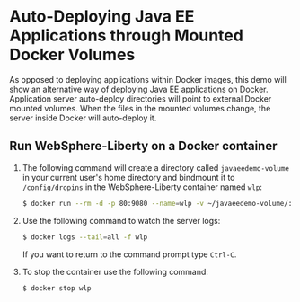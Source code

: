 
# Auto-Deploying Java EE Applications through Mounted Docker Volumes 
As opposed to deploying applications within Docker images, this demo will show an alternative way of deploying Java EE applications on Docker. Application server auto-deploy directories will point to external Docker mounted volumes. When the files in the mounted volumes change, the server inside Docker will auto-deploy it.


## Run WebSphere-Liberty on a Docker container


1. The following command will create a directory called `javaeedemo-volume` in your current user's home directory 
and bindmount it to `/config/dropins` in the WebSphere-Liberty container named `wlp`:

	```bash
	$ docker run --rm -d -p 80:9080 --name=wlp -v ~/javaeedemo-volume/:/config/dropins/ websphere-liberty
	```
     
2. Use the following command to watch the server logs:

    ```bash
    $ docker logs --tail=all -f wlp
    ```
   If you want to return to the command prompt type `Ctrl-C`.

3. To stop the container use the following command:

    ```bash
    $ docker stop wlp
    ```
